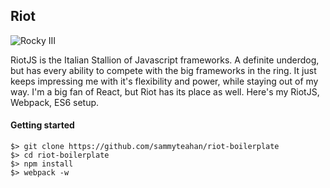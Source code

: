 ## Riot

![Rocky III](rockyIII.jpg)

RiotJS is the Italian Stallion of Javascript frameworks. A definite underdog, but has every ability to compete with the big frameworks in the ring. It just keeps impressing me with it's flexibility and power, while staying out of my way. I'm a big fan of React, but Riot has its place as well.  Here's my RiotJS, Webpack, ES6 setup.

#### Getting started

	$> git clone https://github.com/sammyteahan/riot-boilerplate
	$> cd riot-boilerplate
	$> npm install 
	$> webpack -w

